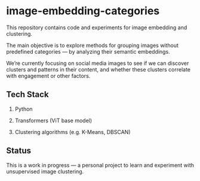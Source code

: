 # image-embedding-categories

This repository contains code and experiments for image embedding and clustering.

The main objective is to explore methods for grouping images without predefined categories — by analyzing their semantic embeddings.

We’re currently focusing on social media images to see if we can discover clusters and patterns in their content, and whether these clusters correlate with engagement or other factors.

## Tech Stack

1. Python

2. Transformers (ViT base model)

3. Clustering algorithms (e.g. K-Means, DBSCAN)

## Status

This is a work in progress — a personal project to learn and experiment with unsupervised image clustering.